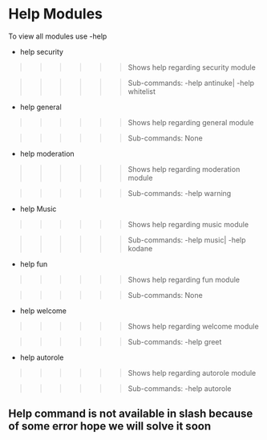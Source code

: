 # Help Modules

To view all modules use -help 

- help security

>>>>>>Shows help regarding security module

>>>>>>Sub-commands: -help antinuke| -help whitelist

- help general

>>>>>>Shows help regarding general module

>>>>>>Sub-commands: None

- help moderation
 
>>>>>>Shows help regarding moderation module

>>>>>>Sub-commands: -help warning

- help Music
 
>>>>>>Shows help regarding music module

>>>>>>Sub-commands: -help music| -help kodane

- help fun

>>>>>>Shows help regarding fun module

>>>>>>Sub-commands: None

- help welcome

>>>>>>Shows help regarding welcome module

>>>>>>Sub-commands: -help greet

- help autorole

>>>>>>Shows help regarding autorole module

>>>>>>Sub-commands: -help autorole

## Help command is not available in slash because of some error hope we will solve it soon
